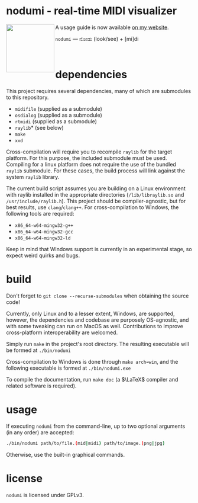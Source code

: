 # nodumi - real-time MIDI visualizer

<img align="left" src="https://user-images.githubusercontent.com/13582030/193442487-40aadaf9-0b11-4309-907b-e481856bcb1d.svg" width="130px">


A usage guide is now available [on my website](https://iika.re/nodumi/guide.pdf "nodumi website").

`nodumi` — ನೋಡು (look/see) + [mi]di

<br>

# dependencies
This project requires several dependencies, many of which are submodules to this repository.

* `midifile` (supplied as a submodule)
* `osdialog` (supplied as a submodule)
* `rtmidi` (supplied as a submodule)
* `raylib`* (see below)
* `make`
* `xxd`


Cross-compilation will require you to recompile `raylib` for the target platform. For this purpose, the included submodule must be used. Compiling for
a linux platform does not require the use of the bundled `raylib` submodule. For these cases, the build process will link against the system `raylib`
library.

The current build script assumes you are building on a Linux environment with raylib installed in the appropriate directories (`/lib/libraylib.so` and `/usr/include/raylib.h`). This project should be compiler-agnostic, but for best results, use `clang`/`clang++`. For cross-compilation to Windows, the following tools are required:

* `x86_64-w64-mingw32-g++`
* `x86_64-w64-mingw32-gcc`
* `x86_64-w64-mingw32-ld`

Keep in mind that Windows support is currently in an experimental stage, so expect weird quirks and bugs.

# build
Don't forget to `git clone --recurse-submodules` when obtaining the source code!

Currently, only Linux and to a lesser extent, Windows, are supported, however, the dependencies and codebase are
purposely OS-agnostic, and with some tweaking can run on MacOS as
well. Contributions to improve cross-platform interoperability are welcomed.

Simply run `make` in the project's root directory. The resulting executable
will be formed at `./bin/nodumi`

Cross-compilation to Windows is done through `make arch=win`, and the following executable is formed at `./bin/nodumi.exe`

To compile the documentation, run `make doc` (a $\LaTeX$ compiler and related software is required).

# usage
If executing `nodumi` from the command-line, up to two optional arguments (in any order) are accepted:
```sh
./bin/nodumi path/to/file.(mid|midi) path/to/image.(png|jpg)
```

Otherwise, use the built-in graphical commands.

# license
`nodumi` is licensed under GPLv3.
